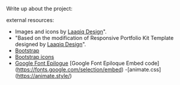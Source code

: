 Write up about the project:

external resources:

- Images and icons by [Laaqiq Design](https://www.behance.net/laaqiq)".
- "Based on the modification of Responsive Portfolio Kit Template designed by [Laaqiq Design](https://www.behance.net/laaqiq)".
- [Bootstrap](https://getbootstrap.com/docs/5.3/getting-started/introduction/)
- [Bootstrap icons](https://icons.getbootstrap.com/#install)
- [Google Font Epilogue](https://fonts.google.com/specimen/Epilogue)
  [Google Font Epiloque Embed code] (https://fonts.google.com/selection/embed) -[animate.css] (https://animate.style/)
